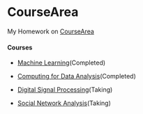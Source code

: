 CourseArea
==========

My Homework on [CourseArea](http://www.coursera.org)

#### Courses
* [Machine Learning](https://www.coursera.org/course/ml)(Completed)

* [Computing for Data Analysis](https://www.coursera.org/course/compdata)(Completed)

* [Digital Signal Processing](https://www.coursera.org/course/dsp)(Taking)

* [Social Network Analysis](https://www.coursera.org/course/sna)(Taking)

